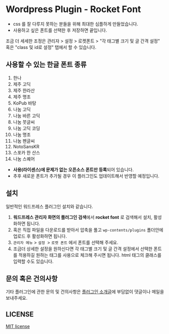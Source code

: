 # Wordpress Plugin - Rocket Font

- css 를 잘 다루지 못하는 분들을 위해 최대한 심플하게 만들었습니다.
- 사용하고 싶은 폰트를 선택한 후 저장하면 끝입니다.

조금 더 세세한 조정은 관리자 > 설정 > 로켓폰트 > "각 태그별 크기 및 글 간격 설정" 혹은 "class 및 id로 설정" 탭에서 할 수 있습니다.


## 사용할 수 있는 한글 폰트 종류

 1. 한나
 2. 제주 고딕
 3. 제주 한라산
 4. 제주 명조
 5. KoPub 바탕
 6. 나눔 고딕
 7. 나눔 바른 고딕
 8. 나눔 붓글씨
 9. 나눔 고딕 코딩
 10. 나눔 명조
 11. 나눔 펜글씨
 12. NotoSansKR
 13. 스포카 한 산스
 14. 나눔 스퀘어

- **사용(라이센스)에 문제가 없는 오픈소스 폰트만 등록**되어 있습니다.
- 추후 새로운 폰트가 추가될 경우 이 플러그인도 업데이트해서 반영할 예정입니다.

## 설치

일반적인 워드프레스 플러그인 설치와 같습니다.

 1. **워드프레스 관리자 화면의 플러그인 검색**에서 **rocket font** 로 검색해서 설치, 활성화하면 됩니다.
 2. 혹은 직접 파일을 다운로드를 받아서 압축을 풀고 `wp-contents/plugins` 폴더안에 업로드 후 활성화하면 됩니다.
 3. `관리자 메뉴` > `설정 `> `로켓 폰트` 에서 폰트를 선택해 주세요.
 4. 조금더 상세한 설정을 원하신다면 각 태그별 크기 및 글 간격 설정에서 선택한 폰트를 적용하길 원하는 태그를 사용으로 체크해 주시면 됩니다. html 태그의 클래스를 입력할 수도 있습니다.

## 문의 혹은 건의사항

기타 플러그인에 관한 문의 및 건의사항은 [플러그인 소개글](http://in-web.co.kr/wordpress/plug-in/wordpress-%EC%97%90%EC%84%9C-%ED%95%9C%EA%B8%80-%ED%8F%B0%ED%8A%B8%EB%A5%BC-rocket-font/)에 부담없이 댓글이나 메일을 보내주세요.

## LICENSE
[MIT license](http://opensource.org/licenses/MIT)